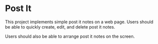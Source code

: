 # Post It 

This project implements simple post it notes on a web page.
Users should be able to quickly create, edit, and delete post it notes. 

Users should also be able to arrange post it notes on the screen.
